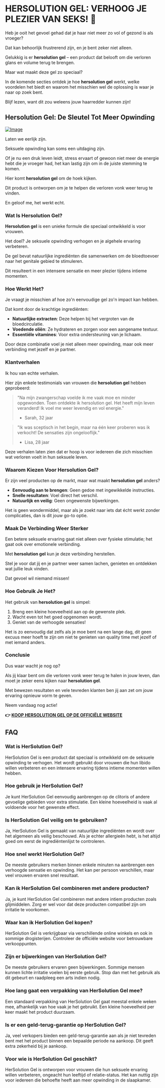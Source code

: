 # HERSOLUTION GEL: VERHOOG JE PLEZIER VAN SEKS! 💖

Heb je ooit het gevoel gehad dat je haar niet meer zo vol of gezond is als vroeger? 

Dat kan behoorlijk frustrerend zijn, en je bent zeker niet alleen. 

Gelukkig is er **hersolution gel** – een product dat belooft om die verloren glans en volume terug te brengen. 

Maar wat maakt deze gel zo speciaal? 

In de komende secties ontdek je hoe **hersolution gel** werkt, welke voordelen het biedt en waarom het misschien wel de oplossing is waar je naar op zoek bent. 

Blijf lezen, want dit zou weleens jouw haarredder kunnen zijn!

## Hersolution Gel: De Sleutel Tot Meer Opwinding

[![Image](https://www2.sellhealth.com/241/p8g9n003.jpg)](https://gchaffi.com/GBHeWeVh)

Laten we eerlijk zijn. 

Seksuele opwinding kan soms een uitdaging zijn. 

Of je nu een druk leven leidt, stress ervaart of gewoon niet meer de energie hebt die je vroeger had, het kan lastig zijn om in de juiste stemming te komen.

Hier komt **hersolution gel** om de hoek kijken. 

Dit product is ontworpen om je te helpen die verloren vonk weer terug te vinden. 

En geloof me, het werkt echt.

### Wat Is Hersolution Gel?

**Hersolution gel** is een unieke formule die speciaal ontwikkeld is voor vrouwen. 

Het doel? Je seksuele opwinding verhogen en je algehele ervaring verbeteren.

De gel bevat natuurlijke ingrediënten die samenwerken om de bloedtoevoer naar het genitale gebied te stimuleren.

Dit resulteert in een intensere sensatie en meer plezier tijdens intieme momenten.

### Hoe Werkt Het?

Je vraagt je misschien af hoe zo'n eenvoudige gel zo'n impact kan hebben. 

Dat komt door de krachtige ingrediënten:

- **Natuurlijke extracten**: Deze helpen bij het vergroten van de bloedcirculatie.
- **Voedende oliën**: Ze hydrateren en zorgen voor een aangename textuur.
- **Essentiële vitamines**: Voor extra ondersteuning van je lichaam.

Door deze combinatie voel je niet alleen meer opwinding, maar ook meer verbinding met jezelf en je partner.

### Klantverhalen

Ik hou van echte verhalen. 

Hier zijn enkele testimonials van vrouwen die **hersolution gel** hebben geprobeerd:

> "Na mijn zwangerschap voelde ik me vaak moe en minder opgewonden. 
> Toen ontdekte ik hersolution gel. 
> Het heeft mijn leven veranderd! Ik voel me weer levendig en vol energie." 
> - Sarah, 32 jaar

> "Ik was sceptisch in het begin, maar na één keer proberen was ik verkocht! 
> De sensaties zijn ongelooflijk." 
> - Lisa, 28 jaar

Deze verhalen laten zien dat er hoop is voor iedereen die zich misschien wat verloren voelt in hun seksuele leven.

### Waarom Kiezen Voor Hersolution Gel?

Er zijn veel producten op de markt, maar wat maakt **hersolution gel** anders?

- **Eenvoudig aan te brengen**: Geen gedoe met ingewikkelde instructies.
- **Snelle resultaten**: Voel direct het verschil.
- **Natuurlijk en veilig**: Geen ongewenste bijwerkingen.
  
Het is geen wondermiddel, maar als je zoekt naar iets dat écht werkt zonder complicaties, dan is dit jouw go-to optie.

### Maak De Verbinding Weer Sterker

Een betere seksuele ervaring gaat niet alleen over fysieke stimulatie; het gaat ook over emotionele verbinding. 

Met **hersolution gel** kun je deze verbinding herstellen.

Stel je voor dat jij en je partner weer samen lachen, genieten en ontdekken wat jullie leuk vinden. 

Dat gevoel wil niemand missen!

### Hoe Gebruik Je Het?

Het gebruik van **hersolution gel** is simpel:

1. Breng een kleine hoeveelheid aan op de gewenste plek.
2. Wacht even tot het goed opgenomen wordt.
3. Geniet van de verhoogde sensaties!

Het is zo eenvoudig dat zelfs als je moe bent na een lange dag, dit geen excuus meer hoeft te zijn om niet te genieten van quality time met jezelf of met iemand anders.

### Conclusie

Dus waar wacht je nog op?  

Als jij klaar bent om die verloren vonk weer terug te halen in jouw leven, dan moet je zeker eens kijken naar **hersolution gel**.

Met bewezen resultaten en vele tevreden klanten ben jij aan zet om jouw ervaring opnieuw vorm te geven.

Neem vandaag nog actie!



**👉 [KOOP HERSOLUTION GEL OP DE OFFICIËLE WEBSITE](https://gchaffi.com/GBHeWeVh)**

## FAQ

### Wat is HerSolution Gel?
HerSolution Gel is een product dat speciaal is ontwikkeld om de seksuele opwinding te verhogen. Het wordt gebruikt door vrouwen die hun libido willen verbeteren en een intensere ervaring tijdens intieme momenten willen hebben.

### Hoe gebruik je HerSolution Gel?
Je kunt HerSolution Gel eenvoudig aanbrengen op de clitoris of andere gevoelige gebieden voor extra stimulatie. Een kleine hoeveelheid is vaak al voldoende voor het gewenste effect.

### Is HerSolution Gel veilig om te gebruiken?
Ja, HerSolution Gel is gemaakt van natuurlijke ingrediënten en wordt over het algemeen als veilig beschouwd. Als je echter allergieën hebt, is het altijd goed om eerst de ingrediëntenlijst te controleren.

### Hoe snel werkt HerSolution Gel?
De meeste gebruikers merken binnen enkele minuten na aanbrengen een verhoogde sensatie en opwinding. Het kan per persoon verschillen, maar veel vrouwen ervaren snel resultaat.

### Kan ik HerSolution Gel combineren met andere producten?
Ja, je kunt HerSolution Gel combineren met andere intiem producten zoals glijmiddelen. Zorg er wel voor dat deze producten compatibel zijn om irritatie te voorkomen.

### Waar kan ik HerSolution Gel kopen?
HerSolution Gel is verkrijgbaar via verschillende online winkels en ook in sommige drogisterijen. Controleer de officiële website voor betrouwbare verkooppunten.

### Zijn er bijwerkingen van HerSolution Gel?
De meeste gebruikers ervaren geen bijwerkingen. Sommige mensen kunnen lichte irritatie voelen bij eerste gebruik. Stop dan met het gebruik als dit gebeurt en raadpleeg een arts indien nodig.

### Hoe lang gaat een verpakking van HerSolution Gel mee?
Een standaard verpakking van HerSolution Gel gaat meestal enkele weken mee, afhankelijk van hoe vaak je het gebruikt. Een kleine hoeveelheid per keer maakt het product duurzaam.

### Is er een geld-terug-garantie op HerSolution Gel?
Ja, veel verkopers bieden een geld-terug-garantie aan als je niet tevreden bent met het product binnen een bepaalde periode na aankoop. Dit geeft extra zekerheid bij je aankoop.

### Voor wie is HerSolution Gel geschikt?
HerSolution Gel is ontworpen voor vrouwen die hun seksuele ervaring willen verbeteren, ongeacht hun leeftijd of relatie-status. Het kan nuttig zijn voor iedereen die behoefte heeft aan meer opwinding in de slaapkamer.
